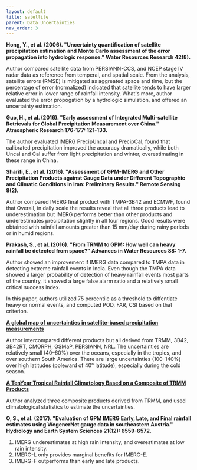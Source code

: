 ```yaml
---
layout: default
title: satellite
parent: Data Uncertainties
nav_order: 3
---
```


__Hong, Y., et al. (2006). "Uncertainty quantification of satellite precipitation estimation and Monte Carlo assessment of the error propagation into hydrologic response." Water Resources Research 42(8).__
	
Author compared satellite data from PERSIANN-CCS, and NCEP stage IV radar data as reference from temperal, and spatial scale. From the analysis, satellite errors (RMSE) is mitigated as aggreated space and time, but the percentage of error (normalized) indicated that satellite tends to have larger relative error in lower range of rainfall intensity. What's more, author evaluated the error propogation by a hydrologic simulation, and offered an uncertainty estimation.

__Guo, H., et al. (2016). "Early assessment of Integrated Multi-satellite Retrievals for Global Precipitation Measurement over China." Atmospheric Research 176-177: 121-133.__

The author evaluated IMERG PrecipUncal and PrecipCal, found that calibrated precipitation improved the accuracy dramatically, while both Uncal and Cal suffer from light precipitation and winter, overestimating in these range in China.

__Sharifi, E., et al. (2016). "Assessment of GPM-IMERG and Other Precipitation Products against Gauge Data under Different Topographic and Climatic Conditions in Iran: Preliminary Results." Remote Sensing 8(2).__

Author compared IMERG final product with TMPA-3B42 and ECMWF, found that Overall, in daily scale the results reveal that all three products lead to underestimation but IMERG performs better than other products and underestimates precipitation slightly in all four regions. Good results were obtained with rainfall amounts greater than 15 mm/day during rainy periods or in humid regions. 

__Prakash, S., et al. (2016). "From TRMM to GPM: How well can heavy rainfall be detected from space?" Advances in Water Resources 88: 1-7.__

Author showed an improvement if IMERG data compared to TMPA data in detecting extreme rainfall events in India. Even though the TMPA data showed a larger probability of detection of heavy rainfall events most parts of the country, it showed a large false alarm ratio and a relatively small critical success index.

In this paper, authors utilized 75 percentile as a threshold to diffentiate heavy or normal events, and computed POD, FAR, CSI based on that criterion.

[__A global map of uncertainties in satellite‐based precipitation measurements__](https://agupubs.onlinelibrary.wiley.com/doi/epdf/10.1029/2010GL046008)

Author intercompared different products but all derived from TRMM, 3B42, 3B42RT, CMORPH, GSMaP, PERSIANN, NRL. The uncertainties are relatively small (40–60%) over the oceans, especially in the tropics, and over southern South America. There are large uncertainties (100–140%) over high latitudes (poleward of 40° latitude), especially during the cold season.

[__A TenYear Tropical Rainfall Climatology Based on a Composite of TRMM Products__](https://www.jstage.jst.go.jp/article/jmsj/87A/0/87A_0_281/_pdf/-char/en)

Author analyzed three composite products derived from TRMM, and used climatological statistics to estimate the uncertainties.

__O, S., et al. (2017). "Evaluation of GPM IMERG Early, Late, and Final rainfall estimates using WegenerNet gauge data in southeastern Austria." Hydrology and Earth System Sciences 21(12): 6559-6572.__

1. IMERG underestimates at high rain intensity, and overestimates at low rain intensity.  
2. IMERG-L only provides marginal benefits for IMERG-E.  
3. IMERG-F outperforms than early and late products.   

